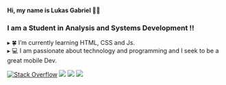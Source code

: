 #### Hi, my name is Lukas Gabriel 👋🏻

### I am a Student in Analysis and Systems Development !!

▸ 🍀 I’m currently learning HTML, CSS and Js. <br>
▸ 💻 I am passionate about technology and programming and I seek to be a great mobile Dev.  <br>

[<img alt="Stack Overflow" src="https://img.shields.io/badge/-Stackoverflow-FE7A16?style=for-the-badge&logo=stack-overflow&logoColor=white"/>](https://pt.stackoverflow.com/users/230761/lukas-feitosa?tab=profile)
[<img src="https://img.shields.io/badge/linkedin-%230077B5.svg?&style=for-the-badge&logo=linkedin&logoColor=white" />](https://www.linkedin.com/in/lukas-feitosa-90768a1a9/)
[<img src = "https://img.shields.io/badge/instagram-%23E4405F.svg?&style=for-the-badge&logo=instagram&logoColor=white">](https://www.instagram.com/lk.feitosa/)
[<img src="https://img.shields.io/badge/email-0078D4?style=for-the-badge&logo=microsoft-outlook&logoColor=white" />](mailto:lukas.feitosa03@hotmail.com)

<!--
## ⚡ GitHub Stats
-->
